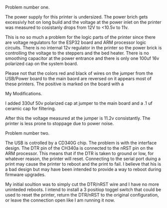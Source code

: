 

Problem number one.

The power supply for this printer is undersized. The power brich gets excessivly hot on long build and the voltage at the power inlet on the printer was measured to cosistanly drops from 12V to <10.5v to 11v. 

This is no so much a problem for the logic parts of the printer since there are voltage regulators for the ESP32 board and ARM processor logic circuits. There is no internal 12v regulator in the printer so the power brick is controlling the voltage to the steppers and the bed heater. There is no smoothing capacitor at the power entrance and there is only one 100uf 16v polarized cap on the system board. 

Please not that the colors red and black of wires on the jumper from the USB/Power board to the main baord are reversed on it appears most of these printers. The positive is marked on the board with a 

My Modifications.

I added 330uf 50v  polarized cap at jumper to the main board and a .1 uf ceramic cap for filtering.

After this the voltage measured at the jumper is 11.2v consistantly. The printer is less prone to stoppage due to power noise.


Problem number two.

The USB is cotrolled by a CD340G chip. The problem is with the interface design. The DTR pin of the CH340a is connected to the nRST pin on the ARM processor. This means that if the DTR is taken to ground or low, for whatever reason, the printer will reset. Connecting to the serial port duing a print may cause the printer to reboot and the print to fail. I believe that his is a bad design but may have been intended to provide a way to reboot during firmware upgrades. 

My initial soultion was to simply cut the DTR/nRST wire and I have no more uninteded reboots. I intend to install a 3 positiop toggel switch that could be used to reset the printer, return the DTR/nRST to the original configuration, or leave the connection open like I am running it now.
